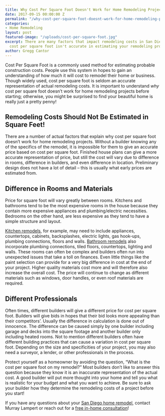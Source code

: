 ```yaml
---
title: Why Cost Per Square Foot Doesn't Work for Home Remodeling Projects
date: 2017-09-15 00:00:00 Z
permalink: "/why-cost-per-square-foot-doesnt-work-for-home-remodeling-projects/"
categories:
- Home Remodeling
layout: post
featured-image: "/uploads/cost-per-square-foot.jpg"
excerpt: There are many factors that impact remodeling costs in San Diego. Learn why
  cost per square foot isn't accurate in estimating your remodeling project costs.
author: Gregg Cantor
---
```


Cost Per Square Foot is a commonly used method for estimating probable construction costs. People use this system in hopes to gain an understanding of how much it will cost to remodel their home or business. Though widely used, cost per square foot is seldom an accurate representation of actual remodeling costs. It is important to understand _why_ cost per square foot doesn’t work for home remodeling projects before starting; otherwise, you might be surprised to find your beautiful home is really just a pretty penny!

## Remodeling Costs Should Not Be Estimated in Square Feet!

There are a number of actual factors that explain why cost per square foot doesn’t work for home remodeling projects. Without a builder knowing any of the specifics of the remodel, it is impossible for them to give an accurate price based on cost per square foot. Finished house plans can give a more accurate representation of price, but still the cost will vary due to difference in rooms, difference in builders, and even difference in location. Preliminary design does not have a lot of detail – this is usually what early prices are estimated from.

## Difference in Rooms and Materials

Price for square foot will vary greatly between rooms. Kitchens and bathrooms tend to be the most expensive rooms in the house because they contain more expensive appliances and plumbing/electric necessities. Bedrooms on the other hand, are less expensive as they tend to have a simple structure and layout.

[Kitchen remodels](/san-diego-kitchen-remodeling-services), for example, may need to include appliances, countertops, cabinets, backsplashes, electric lights, gas hook-ups, plumbing connections, floors and walls. [Bathroom remodels](/san-diego-bathroom-remodeling-services) also incorporate plumbing connections, tiled floors, countertops, lighting and walls. These rooms can often be complex and builders often run into unexpected issues that take a toll on finances. Even little things like the paint selection can provide for a very big difference in cost at the end of your project. Higher quality materials cost more and will therefore also increase the overall cost. The price will continue to change as different materials such as windows, door handles, or even roof materials are required.

## Different Professionals

Often times, different builders will give a different price for cost per square foot. Builders will give bids in hopes that their bid looks more appealing than their competitors’. Usually the difference in calculation is done out of innocence. The difference can be caused simply by one builder including garage and decks into the square footage and another builder only including heated rooms. Not to mention different builders often have different building practices that can cause a variation in cost per square foot. Depending on the size and specificities of your project, you may also need a surveyor, a lender, or other professionals in the process.

Protect yourself as a homeowner by avoiding the question, “What is the cost per square foot on my remodel?” Most builders don’t like to answer this question because they know it is an inaccurate representation of the actual cost. A good builder will put more thought into your home and tell you what is realistic for your budget and what you want to achieve. Be sure to ask your builder how they determine the remodeling costs of a project before you start!

If you have any questions about your [San Diego home remodel](/san-diego-home-remodel-services), contact Murray Lampert or reach out for a [free in-home consultation](#quick-contact)!
